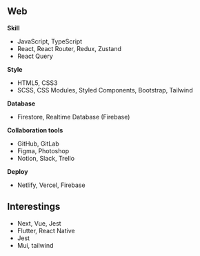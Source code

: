 ## Web
**Skill**
<br />
- JavaScript, TypeScript
- React, React Router, Redux, Zustand
- React Query

**Style**
<br />
- HTML5, CSS3
- SCSS, CSS Modules, Styled Components, Bootstrap, Tailwind

**Database**
- Firestore, Realtime Database (Firebase)

**Collaboration tools**
<br />
- GitHub, GitLab
- Figma, Photoshop
- Notion, Slack, Trello

**Deploy**
<br />
- Netlify, Vercel, Firebase


## Interestings
- Next, Vue, Jest
- Flutter, React Native
- Jest
- Mui, tailwind
  

<!--
**laurenCho9/laurenCho9** is a ✨ _special_ ✨ repository because its `README.md` (this file) appears on your GitHub profile.

Here are some ideas to get you started:

- 🔭 I’m currently working on ...
- 🌱 I’m currently learning ...
- 👯 I’m looking to collaborate on ...
- 🤔 I’m looking for help with ...
- 💬 Ask me about ...
- 📫 How to reach me: ...
- 😄 Pronouns: ...
- ⚡ Fun fact: ...
-->
